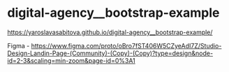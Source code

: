 # digital-agency__bootstrap-example

https://yaroslavasabitova.github.io/digital-agency__bootstrap-example/

Figma - https://www.figma.com/proto/oBro7fST406W5CZyeAdI7Z/Studio-Design-Landin-Page-(Community)-(Copy)-(Copy)?type=design&node-id=2-3&scaling=min-zoom&page-id=0%3A1
